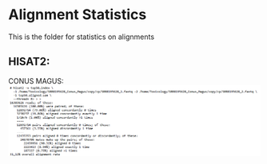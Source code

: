 # Alignment Statistics
This is the folder for statistics on alignments 


## HISAT2:

CONUS MAGUS:
![HISAT_CONUS_MAGUS](https://github.com/RIT-Environmental-Genomics/Toxin-Identification-Pipeline/blob/main/other/pngs/HISAT2_Conus_Magus.png)
